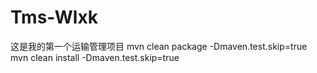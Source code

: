 # Tms-Wlxk
这是我的第一个运输管理项目
mvn clean package -Dmaven.test.skip=true
mvn clean install -Dmaven.test.skip=true